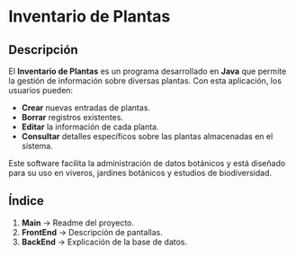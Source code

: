 # Inventario de Plantas

## Descripción
El **Inventario de Plantas** es un programa desarrollado en **Java** que permite la gestión de información sobre diversas plantas. Con esta aplicación, los usuarios pueden:

- **Crear** nuevas entradas de plantas.
- **Borrar** registros existentes.
- **Editar** la información de cada planta.
- **Consultar** detalles específicos sobre las plantas almacenadas en el sistema.

Este software facilita la administración de datos botánicos y está diseñado para su uso en viveros, jardines botánicos y estudios de biodiversidad.

## Índice

1. **Main** → Readme del proyecto.
2. **FrontEnd** → Descripción de pantallas.
3. **BackEnd** → Explicación de la base de datos.
